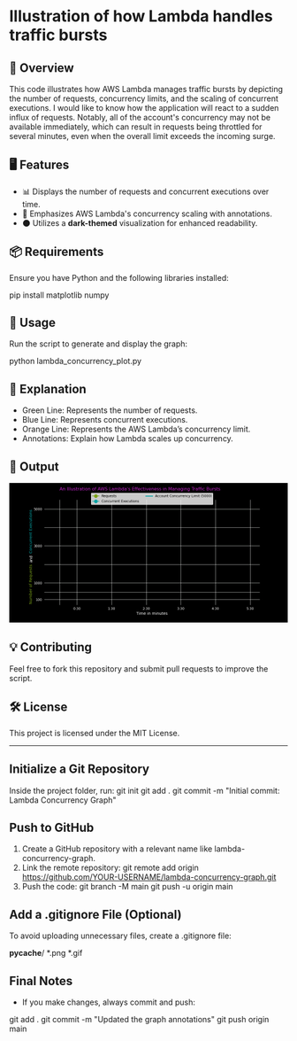 # Illustration of how Lambda handles traffic bursts

## 📌 Overview
This code illustrates how AWS Lambda manages traffic bursts by depicting the number of requests, concurrency limits, and the scaling of concurrent executions. I would like to know how the application will react to a sudden influx of requests. Notably, all of the account's concurrency may not be available immediately, which can result in requests being throttled for several minutes, even when the overall limit exceeds the incoming surge.

## 🖥️ Features
- 📊 Displays the number of requests and concurrent executions over time. 
- 🔹 Emphasizes AWS Lambda's concurrency scaling with annotations. 
- 🌑 Utilizes a **dark-themed** visualization for enhanced readability.

## 📦 Requirements
Ensure you have Python and the following libraries installed:

pip install matplotlib numpy

## 🚀 Usage
Run the script to generate and display the graph:

python lambda_concurrency_plot.py

## 📝 Explanation

- Green Line: Represents the number of requests.
- Blue Line: Represents concurrent executions.
- Orange Line: Represents the AWS Lambda’s concurrency limit.
- Annotations: Explain how Lambda scales up concurrency.

## 📸 Output

![Lambda Concurrency](Lambda_concurrency_v1.gif)


## 💡 Contributing
Feel free to fork this repository and submit pull requests to improve the script.

## 🛠️ License
This project is licensed under the MIT License.

---
## Initialize a Git Repository
Inside the project folder, run:
git init
git add .
git commit -m "Initial commit: Lambda Concurrency Graph"

## Push to GitHub
1. Create a GitHub repository with a relevant name like lambda-concurrency-graph.
2. Link the remote repository:
git remote add origin https://github.com/YOUR-USERNAME/lambda-concurrency-graph.git
3. Push the code:
git branch -M main
git push -u origin main

## Add a .gitignore File (Optional)
To avoid uploading unnecessary files, create a .gitignore file:

__pycache__/
*.png
*.gif

## Final Notes
- If you make changes, always commit and push:

git add .
git commit -m "Updated the graph annotations"
git push origin main

